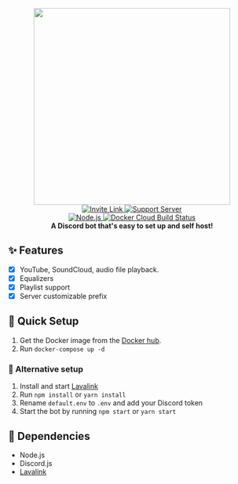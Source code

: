 <div align="center">
	<img src="https://raw.githubusercontent.com/thomasgranbohm/Cubot/master/logo.png" width="400"/>
</div>
<div align="center">
	<a href="https://discord.com/oauth2/authorize?client_id=536286702365310999&scope=bot&permissions=439877616">
		<img alt="Invite Link"
			src="https://img.shields.io/badge/INVITE-bot-%237289DA?style=for-the-badge&logoColor=white">
	</a>
	<a href="https://discord.gg/Cak7Srv">
		<img alt="Support Server"
			src="https://img.shields.io/discord/755725963039604807?color=%237289DA&label=server&logoColor=white&style=for-the-badge">
	</a><br/>
	<a href="https://nodejs.org/en/download/">
		<img alt="Node.js"
			src="https://img.shields.io/badge/NODE.JS-v13.14-darkgreen?style=for-the-badge">
	</a>
	<a href="https://hub.docker.com/r/thomasgranbohm/cubot">
		<img alt="Docker Cloud Build Status"
			src="https://img.shields.io/docker/cloud/build/thomasgranbohm/cubot?color=blue&style=for-the-badge&label=docker">
	</a>
</div>
<div align="center">
	<b>A Discord bot that's easy to set up and self host!</b>
</div>

## ✨ Features
 - [x] YouTube, SoundCloud, audio file playback.
 - [x] Equalizers
 - [x] Playlist support 
 - [x] Server customizable prefix

## 🏃 Quick Setup
1. Get the Docker image from the [Docker hub](https://hub.docker.com/r/thomasgranbohm/cubot).
2. Run `docker-compose up -d`

### 👷 Alternative setup
1. Install and start [Lavalink](https://github.com/Frederikam/Lavalink)
2. Run `npm install` or `yarn install`
3. Rename `default.env` to `.env` and add your Discord token 
4. Start the bot by running `npm start` or `yarn start`

## 📌 Dependencies
 - Node.js
 - Discord.js
 - [Lavalink](https://github.com/Frederikam/Lavalink)
